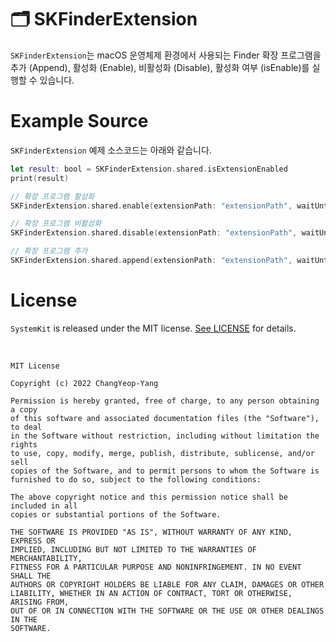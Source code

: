 # 🗂 SKFinderExtension

`SKFinderExtension`는 macOS 운영체제 환경에서 사용되는 Finder 확장 프로그램을 추가 (Append), 활성화 (Enable), 비활성화 (Disable), 활성화 여부 (isEnable)를 실행할 수 있습니다.

# Example Source

`SKFinderExtension` 예제 소스코드는 아래와 같습니다.

```Swift
let result: bool = SKFinderExtension.shared.isExtensionEnabled
print(result)

// 확장 프로그램 활성화
SKFinderExtension.shared.enable(extensionPath: "extensionPath", waitUntilExit: false)

// 확장 프로그램 비활성화
SKFinderExtension.shared.disable(extensionPath: "extensionPath", waitUntilExit: false)

// 확장 프로그램 추가
SKFinderExtension.shared.append(extensionPath: "extensionPath", waitUntilExit: false)
```

# License

`SystemKit` is released under the MIT license. [See LICENSE](https://github.com/ChangYeop-Yang/Apple-SystemKit/blob/main/LICENSE) for details.

</br>

```TEXT
MIT License

Copyright (c) 2022 ChangYeop-Yang

Permission is hereby granted, free of charge, to any person obtaining a copy
of this software and associated documentation files (the "Software"), to deal
in the Software without restriction, including without limitation the rights
to use, copy, modify, merge, publish, distribute, sublicense, and/or sell
copies of the Software, and to permit persons to whom the Software is
furnished to do so, subject to the following conditions:

The above copyright notice and this permission notice shall be included in all
copies or substantial portions of the Software.

THE SOFTWARE IS PROVIDED "AS IS", WITHOUT WARRANTY OF ANY KIND, EXPRESS OR
IMPLIED, INCLUDING BUT NOT LIMITED TO THE WARRANTIES OF MERCHANTABILITY,
FITNESS FOR A PARTICULAR PURPOSE AND NONINFRINGEMENT. IN NO EVENT SHALL THE
AUTHORS OR COPYRIGHT HOLDERS BE LIABLE FOR ANY CLAIM, DAMAGES OR OTHER
LIABILITY, WHETHER IN AN ACTION OF CONTRACT, TORT OR OTHERWISE, ARISING FROM,
OUT OF OR IN CONNECTION WITH THE SOFTWARE OR THE USE OR OTHER DEALINGS IN THE
SOFTWARE.
```

